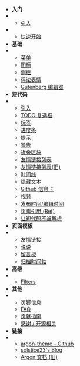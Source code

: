 * **入门**
* * [引入](README.md)
* * [快速开始](begin.md)
* **基础**
* * [菜单](menu.md)
  * [图标](icon.md)
  * [侧栏](sidebar.md)
  * [评论表情](emotions.md)
  * [Gutenberg 编辑器](gutenberg.md)
* **短代码**
* * [引入](/shortcode/readme.md)
  * [TODO 复选框](/shortcode/todo.md)
  * [标签](/shortcode/label.md)
  * [进度条](/shortcode/progressbar.md)
  * [提示](/shortcode/alert.md)
  * [警告](/shortcode/admonition.md)
  * [折叠区块](/shortcode/collapse.md)
  * [友情链接列表](/shortcode/friendlinks.md)
  * [友情链接列表(旧)](/shortcode/friendlinks-old.md)
  * [时间线](/shortcode/timeline.md)
  * [隐藏文本](/shortcode/hiddentext.md)
  * [Github 信息卡](/shortcode/github.md)
  * [视频](/shortcode/video.md)
  * [发布时间/编辑时间](/shortcode/time.md)
  * [页脚引用 (Ref)](/shortcode/ref.md)
  * [让短代码不被解析](/shortcode/noshortcode.md)
* **页面模板**
* * [友情链接](friendlinks.md)
  * [说说](shuoshuo.md)
  * [留言板](comments.md)
  * [归档时间轴](archives.md)
* **高级**
* * [Filters](filters.md)
* **其他**
* * [页脚信息](footer-info.md)
  * [FAQ](faq.md)
  * [贡献指南](contribute-guide.md)
  * [感谢 / 开源相关](thanks.md)
* **链接**
* * [argon-theme - Github](https://github.com/solstice23/argon-theme)
  * [solstice23's Blog](https://solstice23.top/)
  * [Argon 文档 (旧)](https://argon-docs-old.solstice23.top/)

